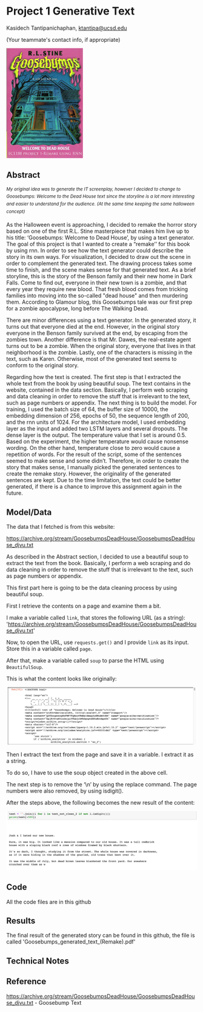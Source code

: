 # Project 1 Generative Text

Kasidech Tantipanichaphan, ktantipa@ucsd.edu

(Your teammate's contact info, if appropriate)

<img src="https://github.com/ucsd-ml-arts/generative-text-ktantipa/blob/master/Images/entertainment-2015-10-goosebumps-dead-house-main%20(1).jpg" width="40%">


## Abstract

<sup>*My original idea was to generate the IT screenplay, however I decided to change to Goosebumps: Welcome to the Dead House text since the storyline is a lot more interesting and easier to understand for the audience. (At the same time keeping the same halloween concept)*</sup>


As the Halloween event is approaching, I decided to remake the horror story based on one of the first R.L. Stine masterpiece that makes him live up to his title: ‘Goosebumps: Welcome to Dead House’,  by using a text generator. The goal of this project is that I wanted to create a “remake’’ for this book by using rnn. In order to see how the text generator could describe the story in its own ways. For visualization, I decided to draw out the scene in order to complement the generated text. The drawing process takes some time to finish, and the scene makes sense for that generated text. As a brief storyline, this is the story of the Benson family and their new home in Dark Falls. Come to find out, everyone in their new town is a zombie, and that every year they require new blood. That fresh blood comes from tricking families into moving into the so-called "dead house" and then murdering them. According to Glamour blog, this Goosebumps tale was our first prep for a zombie apocalypse, long before The Walking Dead. 

There are minor differences using a text generator. In the generated story, it turns out that everyone died at the end. However, in the original story everyone in the Benson family survived at the end, by escaping from the zombies town. Another difference is that Mr. Dawes, the real-estate agent turns out to be a zombie. When the original story, everyone that lives in that neighborhood is the zombie. Lastly, one of the characters is missing in the text, such as Karen. Otherwise, most of the generated text seems to conform to the original story.

Regarding how the text is created. The first step is that I extracted the whole text from the book by using beautiful soup. The text contains in the website, contained in the data section. Basically, I perform web scraping and data cleaning in order to remove the stuff that is irrelevant to the text, such as page numbers or appendix. The next thing is to build the model. For training, I used the batch size of 64, the buffer size of 10000, the embedding dimension of 256, epochs of 50, the sequence length of 200, and the rnn units of 1024. For the architecture model, I used embedding layer as the input and added two LSTM layers and several dropouts. The dense layer is the output. The temperature value that I set is around 0.5. Based on the experiment, the higher temperature would cause nonsense wording. On the other hand, temperature close to zero would cause a repetition of words. For the result of the script, some of the sentences seemed to make sense and some didn’t. Therefore, in order to create the story that makes sense, I manually picked the generated sentences to create the remake story. However, the originality of the generated sentences are kept. Due to the time limitation, the text could be better generated, if there is a chance to improve this assignment again in the future.

## Model/Data

The data that I fetched is from this website: 

https://archive.org/stream/GoosebumpsDeadHouse/GoosebumpsDeadHouse_djvu.txt

As described in the Abstract section, I decided to use a beautiful soup to extract the text from the book. Basically, I perform a web scraping and do data cleaning in order to remove the stuff that is irrelevant to the text, such as page numbers or appendix.  

This first part here is going to be the data cleaning process by using beautiful soup.

First I retrieve the contents on a page and examine them a bit.

I make a variable called `link`, that stores the following URL (as a string):
'https://archive.org/stream/GoosebumpsDeadHouse/GoosebumpsDeadHouse_djvu.txt' 

Now, to open the URL, use `requests.get()` and I provide `link` as its input. Store this in a variable called `page`.

After that, make a variable called `soup` to parse the HTML using `BeautifulSoup`.

This is what the content looks like originally:

![Alt text](https://github.com/ucsd-ml-arts/generative-text-ktantipa/blob/master/Images/web_scraping.png)

Then I extract the text from the page and save it in a variable. I extract it as a string.

To do so, I have to use the soup object created in the above cell. 

The next step is to remove the ‘\n’ by using the replace command. The page numbers were also removed, by using isdigit().

After the steps above, the following becomes the new result of the content:

![Alt text](https://github.com/ucsd-ml-arts/generative-text-ktantipa/blob/master/Images/Screen%20Shot%202019-10-17%20at%204.04.05%20PM.png)

## Code

All the code files are in this github

## Results

The final result of the generated story can be found in this github, the file is called 'Goosebumps_generated_text_(Remake).pdf'

## Technical Notes


## Reference

https://archive.org/stream/GoosebumpsDeadHouse/GoosebumpsDeadHouse_djvu.txt - Goosebump Text
